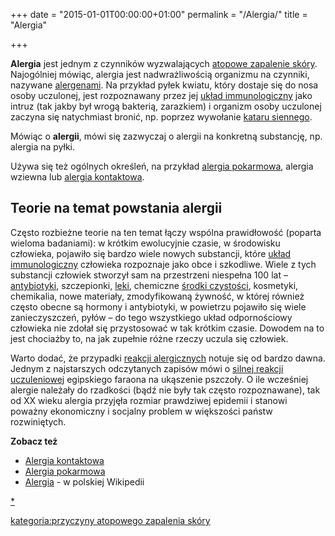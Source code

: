 +++
date = "2015-01-01T00:00:00+01:00"
permalink = "/Alergia/"
title = "Alergia"

+++

**Alergia** jest jednym z czynników wyzwalających [atopowe zapalenie skóry](/atopedia/Atopowe_zapalenie_skóry "wikilink"). Najogólniej mówiąc, alergia jest nadwrażliwością organizmu na czynniki, nazywane [alergenami](/atopedia/Alergen "wikilink"). Na przykład pyłek kwiatu, który dostaje się do nosa osoby uczulonej, jest rozpoznawany przez jej [układ immunologiczny](/atopedia/Układ_immunologiczny "wikilink") jako intruz (tak jakby był wrogą bakterią, zarazkiem) i organizm osoby uczulonej zaczyna się natychmiast bronić, np. poprzez wywołanie [kataru siennego](/atopedia/Katar_sienny "wikilink").

Mówiąc o **alergii**, mówi się zazwyczaj o alergii na konkretną substancję, np. alergia na pyłki.

Używa się też ogólnych określeń, na przykład [alergia pokarmowa](/atopedia/Alergia_pokarmowa "wikilink"), alergia wziewna lub [alergia kontaktowa](/atopedia/alergia_kontaktowa "wikilink").

Teorie na temat powstania alergii
---------------------------------

Często rozbieżne teorie na ten temat łączy wspólna prawidłowość (poparta wieloma badaniami): w krótkim ewolucyjnie czasie, w środowisku człowieka, pojawiło się bardzo wiele nowych substancji, które [układ immunologiczny](/atopedia/układ_immunologiczny "wikilink") człowieka rozpoznaje jako obce i szkodliwe. Wiele z tych substancji człowiek stworzył sam na przestrzeni niespełna 100 lat – [antybiotyki](/atopedia/antybiotyki "wikilink"), szczepionki, [leki](/atopedia/leki "wikilink"), chemiczne [środki czystości](/atopedia/higiena "wikilink"), kosmetyki, chemikalia, nowe materiały, zmodyfikowaną żywność, w której również często obecne są hormony i antybiotyki, w powietrzu pojawiło się wiele zanieczyszczeń, pyłów – do tego wszystkiego układ odpornościowy człowieka nie zdołał się przystosować w tak krótkim czasie. Dowodem na to jest chociażby to, na jak zupełnie różne rzeczy uczula się człowiek.

Warto dodać, że przypadki [reakcji alergicznych](/atopedia/reakcja_alergiczna "wikilink") notuje się od bardzo dawna. Jednym z najstarszych odczytanych zapisów mówi o [silnej reakcji uczuleniowej](/atopedia/wstrząs_anafilaktyczny "wikilink") egipskiego faraona na ukąszenie pszczoły. O ile wcześniej alergie należały do rzadkości (bądź nie były tak często rozpoznawane), tak od XX wieku alergia przyjęła rozmiar prawdziwej epidemii i stanowi poważny ekonomiczny i socjalny problem w większości państw rozwiniętych.

**Zobacz też**

-   [Alergia kontaktowa](/atopedia/Alergia_kontaktowa "wikilink")
-   [Alergia pokarmowa](/atopedia/Alergia_pokarmowa "wikilink")
-   [Alergia](/atopedia/wikipedia:Alergia "wikilink") - w polskiej Wikipedii

[\*](/atopedia/Kategoria:Alergia "wikilink")

[kategoria:przyczyny atopowego zapalenia skóry](/atopedia/kategoria:przyczyny_atopowego_zapalenia_skóry "wikilink")